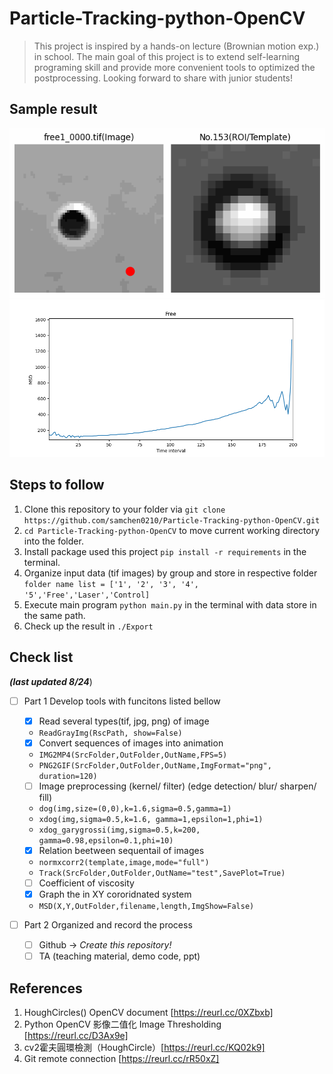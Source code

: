 # Particle-Tracking-python-OpenCV
> This project is inspired by a hands-on lecture (Brownian motion exp.) in school. The main goal of this project is to extend self-learning programing skill and provide more convenient tools to optimized the postprocessing. Looking forward to share with junior students! 

## Sample result
![free1_0100.png](./Export/TrackFile/GIF/Track_Free.gif)
![free1_0100.png](./Export/TrackFile/Plot/Free.png)


## Steps to follow
1. Clone this repository to your folder via `git clone https://github.com/samchen0210/Particle-Tracking-python-OpenCV.git`
2. `cd Particle-Tracking-python-OpenCV` to move current working directory into the folder.
3. Install package used this project `pip install -r requirements` in the terminal.
4. Organize input data (tif images) by group and store in respective folder `folder name list = ['1', '2', '3', '4', '5','Free','Laser','Control]`
5. Execute main program `python main.py` in the terminal with data store in the same path.
6. Check up the result in `./Export`

## Check list  
***(last updated 8/24***)
- [ ] Part 1 Develop tools with funcitons listed bellow 
  - [x] Read several types(tif, jpg, png) of image
  - `ReadGrayImg(RscPath, show=False)`
  - [x] Convert sequences of images into animation 
  - `IMG2MP4(SrcFolder,OutFolder,OutName,FPS=5)`
  - `PNG2GIF(SrcFolder,OutFolder,OutName,ImgFormat="png", duration=120)`
  - [ ] Image preprocessing (kernel/ filter) (edge detection/ blur/ sharpen/ fill)
  - `dog(img,size=(0,0),k=1.6,sigma=0.5,gamma=1)`
  - `xdog(img,sigma=0.5,k=1.6, gamma=1,epsilon=1,phi=1)`
  - `xdog_garygrossi(img,sigma=0.5,k=200, gamma=0.98,epsilon=0.1,phi=10)`
  - [x] Relation beetween sequentail of images 
  - `normxcorr2(template,image,mode="full")`
  - `Track(SrcFolder,OutFolder,OutName="test",SavePlot=True)`
  - [ ] Coefficient of viscosity
  - [x] Graph the in XY cororidnated system
  - `MSD(X,Y,OutFolder,filename,length,ImgShow=False)`
  
- [ ] Part 2 Organized and record the process
  - [ ] Github -> *Create this repository!* 
  - [ ] TA (teaching material, demo code, ppt)

## References 
1. HoughCircles() OpenCV document [https://reurl.cc/0XZbxb]
2. Python OpenCV 影像二值化 Image Thresholding [https://reurl.cc/D3Ax9e]
3. cv2霍夫圓環檢測（HoughCircle）[https://reurl.cc/KQ02k9]
4. Git remote connection [https://reurl.cc/rR50xZ]

